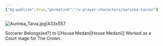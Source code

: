 ```yaml
---
{"dg-publish":true,"permalink":"/v-player-characters/aurinka-taiva/"}
---
```


![Aurinka_Taiva.jpg|433x557](/img/user/Vaz%20Campaign/VImages/Aurinka_Taiva.jpg)

Sorcerer
Belongs(ed?) to [[House Medani\|House Medani]]
Worked as a Court mage for The Crown.